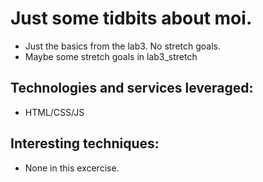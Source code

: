 # Just some  tidbits about moi.

* Just the basics from the lab3. No stretch goals.
* Maybe some stretch goals in lab3_stretch

## Technologies and services leveraged:
* HTML/CSS/JS
## Interesting techniques:
* None in this excercise.